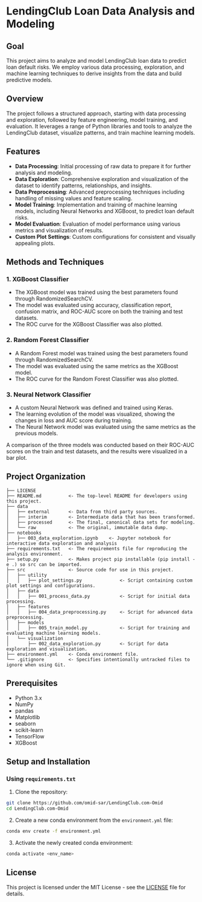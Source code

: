 # LendingClub Loan Data Analysis and Modeling

## Goal

This project aims to analyze and model LendingClub loan data to predict loan default risks. We employ various data processing, exploration, and machine learning techniques to derive insights from the data and build predictive models.

## Overview

The project follows a structured approach, starting with data processing and exploration, followed by feature engineering, model training, and evaluation. It leverages a range of Python libraries and tools to analyze the LendingClub dataset, visualize patterns, and train machine learning models.

## Features

- **Data Processing**: Initial processing of raw data to prepare it for further analysis and modeling.
- **Data Exploration**: Comprehensive exploration and visualization of the dataset to identify patterns, relationships, and insights.
- **Data Preprocessing**: Advanced preprocessing techniques including handling of missing values and feature scaling.
- **Model Training**: Implementation and training of machine learning models, including Neural Networks and XGBoost, to predict loan default risks.
- **Model Evaluation**: Evaluation of model performance using various metrics and visualization of results.
- **Custom Plot Settings**: Custom configurations for consistent and visually appealing plots.

## Methods and Techniques

### 1. XGBoost Classifier
   - The XGBoost model was trained using the best parameters found through RandomizedSearchCV.
   - The model was evaluated using accuracy, classification report, confusion matrix, and ROC-AUC score on both the training and test datasets.
   - The ROC curve for the XGBoost Classifier was also plotted.

### 2. Random Forest Classifier
   - A Random Forest model was trained using the best parameters found through RandomizedSearchCV.
   - The model was evaluated using the same metrics as the XGBoost model.
   - The ROC curve for the Random Forest Classifier was also plotted.

### 3. Neural Network Classifier
   - A custom Neural Network was defined and trained using Keras.
   - The learning evolution of the model was visualized, showing the changes in loss and AUC score during training.
   - The Neural Network model was evaluated using the same metrics as the previous models.

A comparison of the three models was conducted based on their ROC-AUC scores on the train and test datasets, and the results were visualized in a bar plot.

## Project Organization
```
├── LICENSE
├── README.md          <- The top-level README for developers using this project.
├── data
│   ├── external       <- Data from third party sources.
│   ├── interim        <- Intermediate data that has been transformed.
│   ├── processed      <- The final, canonical data sets for modeling.
│   └── raw            <- The original, immutable data dump.
├── notebooks  
│   ├── 003_data_exploration.ipynb    <- Jupyter notebook for interactive data exploration and analysis     
├── requirements.txt   <- The requirements file for reproducing the analysis environment.
├── setup.py           <- Makes project pip installable (pip install -e .) so src can be imported.
├── src                <- Source code for use in this project.
│   ├── utility   
│   │   ├── plot_settings.py              <- Script containing custom plot settings and configurations.
│   ├── data         
│   │   ├── 001_process_data.py           <- Script for initial data processing.
│   ├── features       
│   │   ├── 004_data_preprocessing.py     <- Script for advanced data preprocessing.
│   ├── models         
│   │   ├── 005_train_model.py            <- Script for training and evaluating machine learning models.
│   └── visualization 
│       ├── 002_data_exploration.py       <- Script for data exploration and visualization.
├── environment.yml    <- Conda environment file.
└── .gitignore         <- Specifies intentionally untracked files to ignore when using Git.
```

## Prerequisites

- Python 3.x
- NumPy
- pandas
- Matplotlib
- seaborn
- scikit-learn
- TensorFlow
- XGBoost

## Setup and Installation

### Using `requirements.txt`

1. Clone the repository:
```sh
git clone https://github.com/omid-sar/LendingClub.com-Omid
cd LendingClub.com-Omid

```

2. Create a new conda environment from the `environment.yml` file:
```sh
conda env create -f environment.yml
```

3. Activate the newly created conda environment:
```sh
conda activate <env_name>
```


## License

This project is licensed under the MIT License - see the [LICENSE](https://github.com/git/git-scm.com/blob/main/MIT-LICENSE.txt) file for details.

